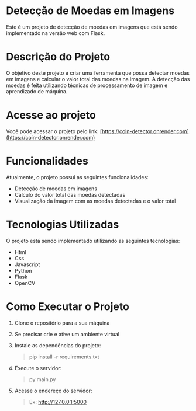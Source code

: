 # Detecção de Moedas em Imagens

Este é um projeto de detecção de moedas em imagens que está sendo implementado na versão web com Flask.

# Descrição do Projeto

O objetivo deste projeto é criar uma ferramenta que possa detectar moedas em imagens e calcular o valor total das moedas na imagem. A detecção das moedas é feita utilizando técnicas de processamento de imagem e aprendizado de máquina.

# Acesse ao projeto

Você pode acessar o projeto pelo link:
[https://coin-detector.onrender.com](https://coin-detector.onrender.com)

# Funcionalidades

Atualmente, o projeto possui as seguintes funcionalidades:

- Detecção de moedas em imagens
- Cálculo do valor total das moedas detectadas
- Visualização da imagem com as moedas detectadas e o valor total

# Tecnologias Utilizadas

O projeto está sendo implementado utilizando as seguintes tecnologias:

- Html
- Css
- Javascript
- Python
- Flask
- OpenCV


# Como Executar o Projeto

1. Clone o repositório para a sua máquina

2. Se precisar crie e ative um ambiente virtual

3. Instale as dependências do projeto:
    > pip install -r requirements.txt
 
4. Execute o servidor:
    > py main.py

5. Acesse o endereço do servidor:
    > Ex: http://127.0.0.1:5000
